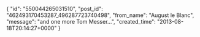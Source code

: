  {
   "id": "550044265031510",
   "post_id": "462493170453287_496287723740498",
   "from_name": "August le Blanc",
   "message": "and one more Tom Messer...",
   "created_time": "2013-08-18T20:14:27+0000"
 }
